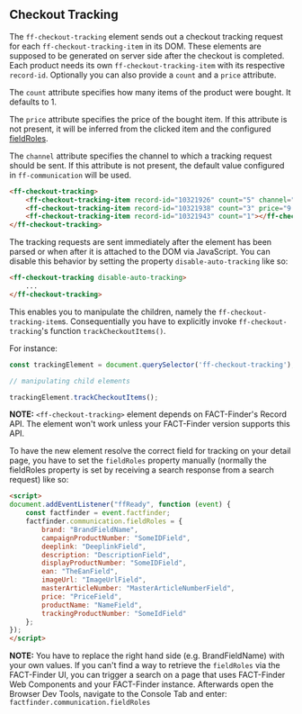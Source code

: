 ## Checkout Tracking

The `ff-checkout-tracking` element sends out a checkout tracking request
for each `ff-checkout-tracking-item` in its DOM. These elements are supposed
to be generated on server side after the checkout is completed.
Each product needs its own `ff-checkout-tracking-item` with its respective
`record-id`. Optionally you can also provide a `count` and a `price` attribute.

The `count` attribute specifies how many items of the product were bought. It defaults to 1.

The `price` attribute specifies the price of the bought item. If this attribute is not present, it will be inferred from the clicked item and the configured [fieldRoles](/documentation/3.x/field-roles).

The `channel` attribute specifies the channel to which a tracking request should be sent. If this attribute is not present, the default value configured in `ff-communication` will be used.


```HTML
<ff-checkout-tracking>
    <ff-checkout-tracking-item record-id="10321926" count="5" channel="NEW_CHANNEL"></ff-checkout-tracking-item>
    <ff-checkout-tracking-item record-id="10321938" count="3" price="9.99"></ff-checkout-tracking-item>
    <ff-checkout-tracking-item record-id="10321943" count="1"></ff-checkout-tracking-item>
</ff-checkout-tracking>
```
The tracking requests are sent immediately after the element has been parsed
or when after it is attached to the DOM via JavaScript. You can disable
this behavior by setting the property `disable-auto-tracking` like so:

```HTML
<ff-checkout-tracking disable-auto-tracking>
    ...
</ff-checkout-tracking>
```
This enables you to manipulate the children, namely the
`ff-checkout-tracking-item`s. Consequentially you have to explicitly
invoke `ff-checkout-tracking`'s function `trackCheckoutItems()`.

For instance:
```Javascript
const trackingElement = document.querySelector('ff-checkout-tracking');

// manipulating child elements

trackingElement.trackCheckoutItems();
```

**NOTE:** `<ff-checkout-tracking>` element depends on FACT-Finder's Record API.
The element won't work unless your FACT-Finder version supports this API.

To have the new element resolve the correct field for tracking on your
detail page, you have to set the `fieldRoles` property manually (normally
the fieldRoles property is set by receiving a search response from a
search request) like so:

```html
<script>
document.addEventListener("ffReady", function (event) {
    const factfinder = event.factfinder;
    factfinder.communication.fieldRoles = {
        brand: "BrandFieldName",
        campaignProductNumber: "SomeIDField",
        deeplink: "DeeplinkField",
        description: "DescriptionField",
        displayProductNumber: "SomeIDField",
        ean: "TheEanField",
        imageUrl: "ImageUrlField",
        masterArticleNumber: "MasterArticleNumberField",
        price: "PriceField",
        productName: "NameField",
        trackingProductNumber: "SomeIdField"
    };
});
</script>
```

**NOTE:** You have to replace the right hand side (e.g. BrandFieldName)
with your own values. If you can't find a way to retrieve the `fieldRoles`
via the FACT-Finder UI, you can trigger a search on a page that uses
FACT-Finder Web Components and your FACT-Finder instance. Afterwards open the
Browser Dev Tools, navigate to the Console Tab and enter:
`factfinder.communication.fieldRoles`
